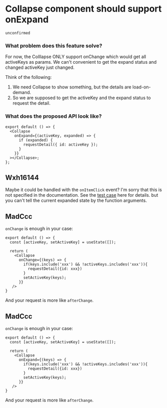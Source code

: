 # Collapse component should support onExpand

`unconfirmed`

### What problem does this feature solve?

For now, the Colllapse ONLY support onChange which would get all activeKeys as params. We can't convenient to get the expand status and changed activeKey just changed.

Think of the following:

1. We need Collapse to show something, but the details are load-on-demand.
2. So we are supposed to get the activeKey and the expand status to request the detail.

### What does the proposed API look like?

```tsx
export default () => {
  <Collapse
    onExpand={(activeKey, expanded) => {
      if (expanded) {
        requestDetail({ id: activeKey });
      }
    }}
  ></Collapse>;
};
```

<!-- generated by ant-design-issue-helper. DO NOT REMOVE -->

## Wxh16144

Maybe it could be handled with the `onItemClick` event? I'm sorry that this is not specified in the documentation. See the [test case](https://github.com/react-component/collapse/blob/aac303a8b6ff30e35060b4f8fecde6f4556fcbe2/tests/index.spec.tsx#L656-L681) here for details. but you can't tell the current expanded state by the function arguments.

## MadCcc

`onChange` is enough in your case:

```tsx
export default () => {
  const [activeKey, setActiveKey] = useState([]);

  return (
    <Collapse
      onChange={(keys) => {
        if(keys.include('xxx') && !activeKeys.includes('xxx')){
          requestDetail({id: xxx})
        }
        setActiveKey(keys);
      }}
   />
}
```

And your request is more like `afterChange`.

## MadCcc

`onChange` is enough in your case:

```tsx
export default () => {
  const [activeKey, setActiveKey] = useState([]);

  return (
    <Collapse
      onExpand={(keys) => {
        if(keys.include('xxx') && !activeKeys.includes('xxx')){
          requestDetail({id: xxx})
        }
        setActiveKey(keys);
      }}
   />
}
```

And your request is more like `afterChange`.
